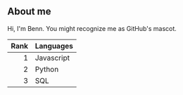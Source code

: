 ## About me

Hi, I'm Benn. You might recognize me as GitHub's mascot.

| Rank | Languages |
|-----:|-----------|
|     1| Javascript|
|     2| Python    |
|     3| SQL       |
